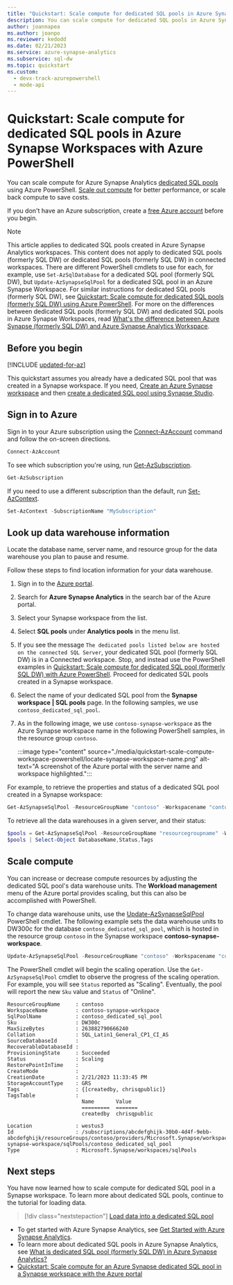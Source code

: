 ```yaml
---
title: "Quickstart: Scale compute for dedicated SQL pools in Azure Synapse workspaces."
description: You can scale compute for dedicated SQL pools in Azure Synapse workspaces using Azure PowerShell.
author: joannapea
ms.author: joanpo
ms.reviewer: kedodd
ms.date: 02/21/2023
ms.service: azure-synapse-analytics
ms.subservice: sql-dw
ms.topic: quickstart
ms.custom:
  - devx-track-azurepowershell
  - mode-api
---
```


# Quickstart: Scale compute for dedicated SQL pools in Azure Synapse Workspaces with Azure PowerShell

You can scale compute for Azure Synapse Analytics [dedicated SQL pools](sql-data-warehouse-overview-what-is.md) using Azure PowerShell. [Scale out compute](sql-data-warehouse-manage-compute-overview.md) for better performance, or scale back compute to save costs.

If you don't have an Azure subscription, create a [free Azure account](https://azure.microsoft.com/pricing/purchase-options/azure-account?cid=msft_learn) before you begin.

> [!NOTE]  
> This article applies to dedicated SQL pools created in Azure Synapse Analytics workspaces. This content does not apply to dedicated SQL pools (formerly SQL DW) or dedicated SQL pools (formerly SQL DW) in connected workspaces. There are different PowerShell cmdlets to use for each, for example, use `Set-AzSqlDatabase` for a dedicated SQL pool (formerly SQL DW), but `Update-AzSynapseSqlPool` for a dedicated SQL pool in an Azure Synapse Workspace. For similar instructions for dedicated SQL pools (formerly SQL DW), see [Quickstart: Scale compute for dedicated SQL pools (formerly SQL DW) using Azure PowerShell](quickstart-scale-compute-powershell.md).
> For more on the differences between dedicated SQL pools (formerly SQL DW) and dedicated SQL pools in Azure Synapse Workspaces, read [What's the difference between Azure Synapse (formerly SQL DW) and Azure Synapse Analytics Workspace](../sql/overview-difference-between-formerly-sql-dw-workspace.md).

## Before you begin

[!INCLUDE [updated-for-az](~/reusable-content/ce-skilling/azure/includes/updated-for-az.md)]

This quickstart assumes you already have a dedicated SQL pool that was created in a Synapse workspace. If you need, [Create an Azure Synapse workspace](../quickstart-create-workspace.md) and then [create a dedicated SQL pool using Synapse Studio](../quickstart-create-sql-pool-studio.md).

## Sign in to Azure

Sign in to your Azure subscription using the [Connect-AzAccount](/powershell/module/az.accounts/connect-azaccount?toc=/azure/synapse-analytics/sql-data-warehouse/toc.json&bc=/azure/synapse-analytics/sql-data-warehouse/breadcrumb/toc.json) command and follow the on-screen directions.

```powershell
Connect-AzAccount
```

To see which subscription you're using, run [Get-AzSubscription](/powershell/module/az.accounts/get-azsubscription?toc=/azure/synapse-analytics/sql-data-warehouse/toc.json&bc=/azure/synapse-analytics/sql-data-warehouse/breadcrumb/toc.json).

```powershell
Get-AzSubscription
```

If you need to use a different subscription than the default, run [Set-AzContext](/powershell/module/az.accounts/set-azcontext?toc=/azure/synapse-analytics/sql-data-warehouse/toc.json&bc=/azure/synapse-analytics/sql-data-warehouse/breadcrumb/toc.json).

```powershell
Set-AzContext -SubscriptionName "MySubscription"
```

## Look up data warehouse information

Locate the database name, server name, and resource group for the data warehouse you plan to pause and resume.

Follow these steps to find location information for your data warehouse.

1. Sign in to the [Azure portal](https://portal.azure.com/).
1. Search for **Azure Synapse Analytics** in the search bar of the Azure portal.
1. Select your Synapse workspace from the list.
1. Select **SQL pools** under **Analytics pools** in the menu list.
1. If you see the message `The dedicated pools listed below are hosted on the connected SQL Server`, your dedicated SQL pool (formerly SQL DW) is in a Connected workspace. Stop, and instead use the PowerShell examples in [Quickstart: Scale compute for dedicated SQL pool (formerly SQL DW) with Azure PowerShell](quickstart-scale-compute-powershell.md). Proceed for dedicated SQL pools created in a Synapse workspace.
1. Select the name of your dedicated SQL pool from the **Synapse workspace | SQL pools** page. In the following samples, we use `contoso_dedicated_sql_pool`.
1. As in the following image, we use `contoso-synapse-workspace` as the Azure Synapse workspace name in the following PowerShell samples, in the resource group `contoso`.

    :::image type="content" source="./media/quickstart-scale-compute-workspace-powershell/locate-synapse-workspace-name.png" alt-text="A screenshot of the Azure portal with the server name and workspace highlighted.":::

For example, to retrieve the properties and status of a dedicated SQL pool created in a Synapse workspace:

```powershell
Get-AzSynapseSqlPool -ResourceGroupName "contoso" -Workspacename "contoso-synapse-workspace" -name "contoso_dedicated_sql_pool"
```

To retrieve all the data warehouses in a given server, and their status:

```powershell
$pools = Get-AzSynapseSqlPool -ResourceGroupName "resourcegroupname" -Workspacename "synapse-workspace-name"
$pools | Select-Object DatabaseName,Status,Tags
```

## Scale compute

You can increase or decrease compute resources by adjusting the dedicated SQL pool's data warehouse units. The **Workload management** menu of the Azure portal provides scaling, but this can also be accomplished with PowerShell.

To change data warehouse units, use the [Update-AzSynapseSqlPool](/powershell/module/az.synapse/update-azsynapsesqlpool) PowerShell cmdlet. The following example sets the data warehouse units to DW300c for the database `contoso_dedicated_sql_pool`, which is hosted in the resource group `contoso` in the Synapse workspace **contoso-synapse-workspace**.

```powershell
Update-AzSynapseSqlPool -ResourceGroupName "contoso" -Workspacename "contoso-synapse-workspace" -name "contoso_dedicated_sql_pool" -PerformanceLevel  "DW300c"
```

The PowerShell cmdlet will begin the scaling operation. Use the `Get-AzSynapseSqlPool` cmdlet to observe the progress of the scaling operation. For example, you will see `Status` reported as "Scaling". Eventually, the pool will report the new `Sku` value and `Status` of "Online".

```console
ResourceGroupName     : contoso
WorkspaceName         : contoso-synapse-workspace
SqlPoolName           : contoso_dedicated_sql_pool
Sku                   : DW300c
MaxSizeBytes          : 263882790666240
Collation             : SQL_Latin1_General_CP1_CI_AS
SourceDatabaseId      :
RecoverableDatabaseId :
ProvisioningState     : Succeeded
Status                : Scaling
RestorePointInTime    :
CreateMode            :
CreationDate          : 2/21/2023 11:33:45 PM
StorageAccountType    : GRS
Tags                  : {[createdby, chrisqpublic]}
TagsTable             :
                        Name       Value
                        =========  =======
                        createdby  chrisqpublic
                        
Location              : westus3
Id                    : /subscriptions/abcdefghijk-30b0-4d4f-9ebb-abcdefghijk/resourceGroups/contoso/providers/Microsoft.Synapse/workspaces/contoso-synapse-workspace/sqlPools/contoso_dedicated_sql_pool
Type                  : Microsoft.Synapse/workspaces/sqlPools
```

## Next steps

You have now learned how to scale compute for dedicated SQL pool in a Synapse workspace. To learn more about dedicated SQL pools, continue to the tutorial for loading data.

> [!div class="nextstepaction"]
> [Load data into a dedicated SQL pool](load-data-from-azure-blob-storage-using-copy.md)

- To get started with Azure Synapse Analytics, see [Get Started with Azure Synapse Analytics](../get-started.md).
- To learn more about dedicated SQL pools in Azure Synapse Analytics, see [What is dedicated SQL pool (formerly SQL DW) in Azure Synapse Analytics?](sql-data-warehouse-overview-what-is.md)
- [Quickstart: Scale compute for an Azure Synapse dedicated SQL pool in a Synapse workspace with the Azure portal](quickstart-scale-compute-workspace-portal.md)
